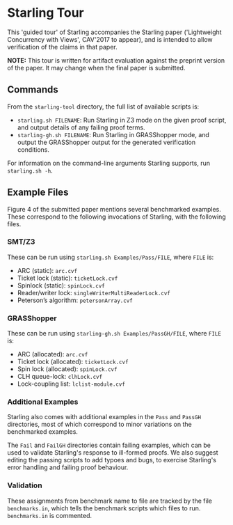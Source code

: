 # Starling Tour

This 'guided tour' of Starling accompanies the Starling paper
('Lightweight Concurrency with Views', CAV'2017 to appear), and is intended
to allow verification of the claims in that paper.

**NOTE:** This tour is written for artifact evaluation against the preprint
version of the paper.  It may change when the final paper is submitted.

## Commands

From the `starling-tool` directory, the full list of available scripts is:

* `starling.sh FILENAME`: Run Starling in Z3 mode on the given proof script,
  and output details of any failing proof terms.
* `starling-gh.sh FILENAME`: Run Starling in GRASShopper mode, and output
  the GRASShopper output for the generated verification conditions.

For information on the command-line arguments Starling supports, run
`starling.sh -h`.

## Example Files

Figure 4 of the submitted paper mentions several benchmarked examples.
These correspond to the following invocations of Starling, with the
following files.

### SMT/Z3

These can be run using `starling.sh Examples/Pass/FILE`, where `FILE` is:

* ARC (static): `arc.cvf`
* Ticket lock (static): `ticketLock.cvf`
* Spinlock (static): `spinLock.cvf`
* Reader/writer lock: `singleWriterMultiReaderLock.cvf`
* Peterson’s algorithm: `petersonArray.cvf`

### GRASShopper

These can be run using `starling-gh.sh Examples/PassGH/FILE`, where `FILE` is:

* ARC (allocated): `arc.cvf`
* Ticket lock (allocated): `ticketLock.cvf`
* Spin lock (allocated): `spinLock.cvf`
* CLH queue-lock: `clhLock.cvf`
* Lock-coupling list: `lclist-module.cvf`

### Additional Examples

Starling also comes with additional examples in the `Pass` and `PassGH`
directories, most of which correspond to minor variations on the benchmarked
examples.

The `Fail` and `FailGH` directories contain failing examples, which can be
used to validate Starling's response to ill-formed proofs.  We also suggest
editing the passing scripts to add typoes and bugs, to exercise Starling's
error handling and failing proof behaviour.

### Validation

These assignments from benchmark name to file are tracked by the file
`benchmarks.in`, which tells the benchmark scripts which files to run.
`benchmarks.in` is commented.
